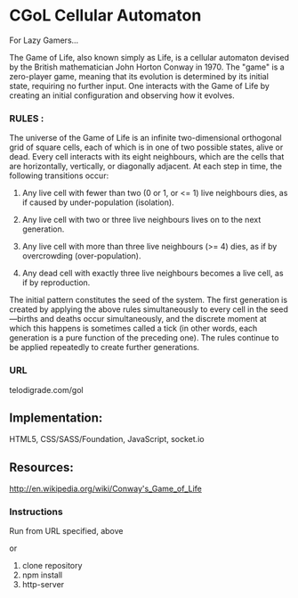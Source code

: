 # CGoL Cellular Automaton

For Lazy Gamers...

The Game of Life, also known simply as Life, is a cellular automaton devised by the British mathematician John Horton Conway in 1970.
The "game" is a zero-player game, meaning that its evolution is determined by its initial state, requiring no further input. One interacts with the Game of Life by creating an initial configuration and observing how it evolves.

### RULES :
The universe of the Game of Life is an infinite two-dimensional orthogonal grid of square cells, each of which is in one of two possible states, alive or dead. Every cell interacts with its eight neighbours, which are the cells that are horizontally, vertically, or diagonally adjacent. At each step in time, the following transitions occur:

1) Any live cell with fewer than two (0 or 1, or <= 1) live neighbours dies, as if caused by under-population (isolation).

2) Any live cell with two or three live neighbours lives on to the next generation.

3) Any live cell with more than three live neighbours (>= 4) dies, as if by overcrowding (over-population).

4) Any dead cell with exactly three live neighbours becomes a live cell, as if by reproduction.


The initial pattern constitutes the seed of the system. The first generation is created by applying the above rules simultaneously to every cell in the seed—births and deaths occur simultaneously, and the discrete moment at which this happens is sometimes called a tick (in other words, each generation is a pure function of the preceding one). The rules continue to be applied repeatedly to create further generations.

### URL
telodigrade.com/gol

## Implementation:
HTML5, CSS/SASS/Foundation, JavaScript, socket.io

## Resources:
http://en.wikipedia.org/wiki/Conway's_Game_of_Life

### Instructions

Run from URL specified, above

or

1. clone repository
2. npm install
3. http-server

